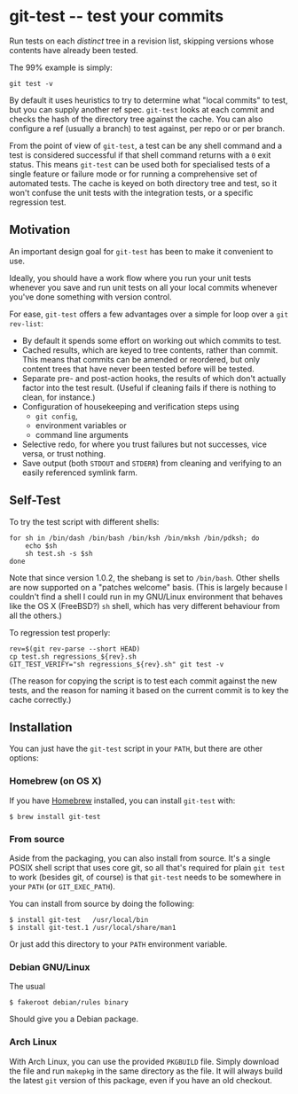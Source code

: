 # git-test -- test your commits

Run tests on each *distinct* tree in a revision list, skipping versions whose
contents have already been tested.

The 99% example is simply:

    git test -v

By default it uses heuristics to try to determine what "local commits" to
test, but you can supply another ref spec. `git-test` looks at each commit and
checks the hash of the directory tree against the cache. You can also configure
a ref (usually a branch) to test against, per repo or or per branch.

From the point of view of `git-test`, a test can be any shell command and a
test is considered successful if that shell command returns with a `0` exit
status. This means `git-test` can be used both for specialised tests of a
single feature or failure mode or for running a comprehensive set of automated
tests. The cache is keyed on both directory tree and test, so it won't confuse
the unit tests with the integration tests, or a specific regression test.

## Motivation

An important design goal for `git-test` has been to make it convenient to use.

Ideally, you should have a work flow where you run your unit tests whenever
you save and run unit tests on all your local commits whenever you've done
something with version control.

For ease, `git-test` offers a few advantages over a simple for loop over a
`git rev-list`:

- By default it spends some effort on working out which commits to test.
- Cached results, which are keyed to tree contents, rather than commit. This
  means that commits can be amended or reordered, but only content trees that
  have never been tested before will be tested.
- Separate pre- and post-action hooks, the results of which don't actually
  factor into the test result. (Useful if cleaning fails if there is nothing
  to clean, for instance.)
- Configuration of housekeeping and verification steps using
    - `git config`,
    - environment variables or
    - command line arguments
- Selective redo, for where you trust failures but not successes, vice versa,
  or trust nothing.
- Save output (both `STDOUT` and `STDERR`) from cleaning and verifying to
  an easily referenced symlink farm.


## Self-Test

To try the test script with different shells:

    for sh in /bin/dash /bin/bash /bin/ksh /bin/mksh /bin/pdksh; do
        echo $sh
        sh test.sh -s $sh
    done

Note that since version 1.0.2, the shebang is set to `/bin/bash`. Other shells
are now supported on a "patches welcome" basis. (This is largely because I
couldn't find a shell I could run in my GNU/Linux environment that behaves
like the OS X (FreeBSD?) `sh` shell, which has very different behaviour from
all the others.)

To regression test properly:

    rev=$(git rev-parse --short HEAD)
    cp test.sh regressions_${rev}.sh
    GIT_TEST_VERIFY="sh regressions_${rev}.sh" git test -v

(The reason for copying the script is to test each commit against the new
tests, and the reason for naming it based on the current commit is to key the
cache correctly.)


## Installation

You can just have the `git-test` script in your `PATH`, but there are other
options:

### Homebrew (on OS X)

If you have [Homebrew](http://brew.sh) installed, you can install
`git-test` with:

    $ brew install git-test

### From source

Aside from the packaging, you can also install from source. It's a single
POSIX shell script that uses core git, so all that's required for plain `git
test` to work (besides git, of course) is that `git-test` needs to be
somewhere in your `PATH` (or `GIT_EXEC_PATH`).

You can install from source by doing the following:

    $ install git-test   /usr/local/bin
    $ install git-test.1 /usr/local/share/man1

Or just add this directory to your `PATH` environment variable.

### Debian GNU/Linux

The usual

    $ fakeroot debian/rules binary

Should give you a Debian package.

### Arch Linux

With Arch Linux, you can use the provided `PKGBUILD` file. Simply download the
file and run `makepkg` in the same directory as the file. It will always build
the latest `git` version of this package, even if you have an old checkout.
